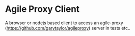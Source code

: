 Agile Proxy Client
==================

A browser or nodejs based client to access an agile-proxy (https://github.com/garytaylor/agileproxy) server in tests etc..
